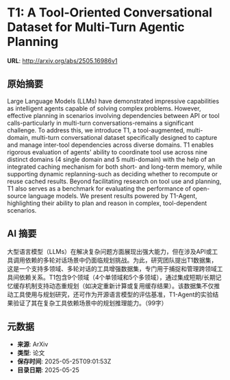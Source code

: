 # T1: A Tool-Oriented Conversational Dataset for Multi-Turn Agentic Planning

**URL**: http://arxiv.org/abs/2505.16986v1

## 原始摘要

Large Language Models (LLMs) have demonstrated impressive capabilities as
intelligent agents capable of solving complex problems. However, effective
planning in scenarios involving dependencies between API or tool
calls-particularly in multi-turn conversations-remains a significant challenge.
To address this, we introduce T1, a tool-augmented, multi-domain, multi-turn
conversational dataset specifically designed to capture and manage inter-tool
dependencies across diverse domains. T1 enables rigorous evaluation of agents'
ability to coordinate tool use across nine distinct domains (4 single domain
and 5 multi-domain) with the help of an integrated caching mechanism for both
short- and long-term memory, while supporting dynamic replanning-such as
deciding whether to recompute or reuse cached results. Beyond facilitating
research on tool use and planning, T1 also serves as a benchmark for evaluating
the performance of open-source language models. We present results powered by
T1-Agent, highlighting their ability to plan and reason in complex,
tool-dependent scenarios.


## AI 摘要

大型语言模型（LLMs）在解决复杂问题方面展现出强大能力，但在涉及API或工具调用依赖的多轮对话场景中仍面临规划挑战。为此，研究团队提出T1数据集，这是一个支持多领域、多轮对话的工具增强数据集，专门用于捕捉和管理跨领域工具间依赖关系。T1包含9个领域（4个单领域和5个多领域），通过集成短期/长期记忆缓存机制支持动态重规划（如决定重新计算或复用缓存结果）。该数据集不仅推动工具使用与规划研究，还可作为开源语言模型的评估基准，T1-Agent的实验结果验证了其在复杂工具依赖场景中的规划推理能力。（99字）

## 元数据

- **来源**: ArXiv
- **类型**: 论文
- **保存时间**: 2025-05-25T09:01:53Z
- **目录日期**: 2025-05-25

